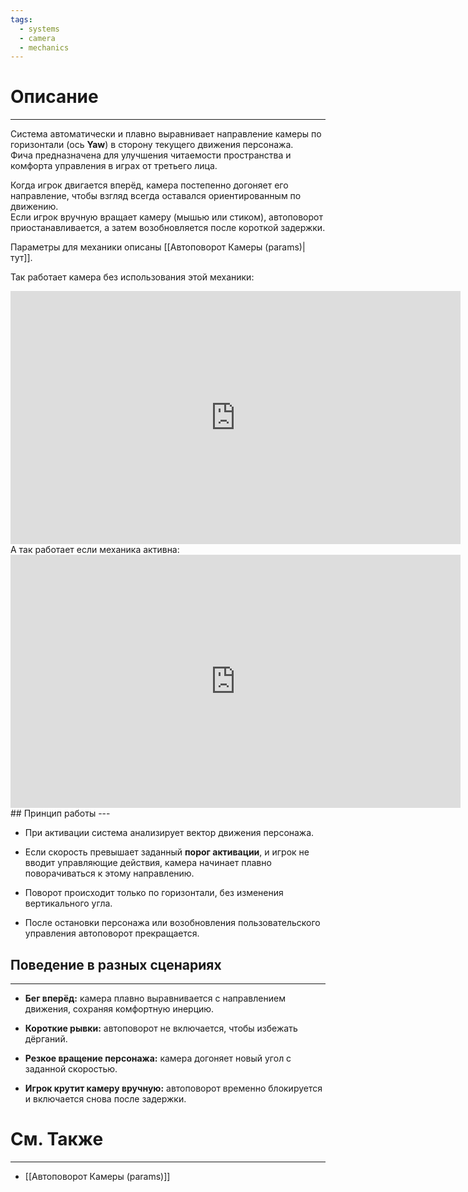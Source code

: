 ```yaml
---
tags:
  - systems
  - camera
  - mechanics
---
```

# Описание
___

Система автоматически и плавно выравнивает направление камеры по горизонтали (ось **Yaw**) в сторону текущего движения персонажа.  
Фича предназначена для улучшения читаемости пространства и комфорта управления в играх от третьего лица.

Когда игрок двигается вперёд, камера постепенно догоняет его направление, чтобы взгляд всегда оставался ориентированным по движению.  
Если игрок вручную вращает камеру (мышью или стиком), автоповорот приостанавливается, а затем возобновляется после короткой задержки.

Параметры для механики описаны [[Автоповорот Камеры (params)|тут]].

Так работает камера без использования этой механики:
<iframe id="ytplayer" type="text/html" width="720" height="405"
src="https://www.youtube.com/embed/?autoplay=1&enablejsapi=1&loop=1&playlist=2kNVuN7E6KA&controls=0"
frameborder="0" allowfullscreen></iframe>
А так работает если механика активна:
<iframe id="ytplayer" type="text/html" width="720" height="405"
src="https://www.youtube.com/embed/?autoplay=1&enablejsapi=1&loop=1&playlist=BR3sMzQbm78"
frameborder="0" allowfullscreen></iframe>
## Принцип работы
---

- При активации система анализирует вектор движения персонажа.

- Если скорость превышает заданный **порог активации**, и игрок не вводит управляющие действия, камера начинает плавно поворачиваться к этому направлению.

- Поворот происходит только по горизонтали, без изменения вертикального угла.

- После остановки персонажа или возобновления пользовательского управления автоповорот прекращается.

## Поведение в разных сценариях
---

- **Бег вперёд:** камера плавно выравнивается с направлением движения, сохраняя комфортную инерцию.

- **Короткие рывки:** автоповорот не включается, чтобы избежать дёрганий.

- **Резкое вращение персонажа:** камера догоняет новый угол с заданной скоростью.

- **Игрок крутит камеру вручную:** автоповорот временно блокируется и включается снова после задержки.

# См. Также
---

- [[Автоповорот Камеры (params)]]